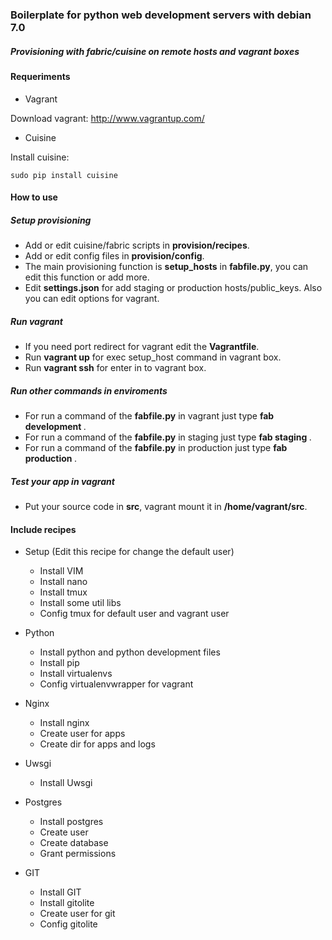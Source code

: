 ### Boilerplate for python web development servers with debian 7.0 ###
##### Provisioning with fabric/cuisine on remote hosts and vagrant boxes #####


#### Requeriments ####

- Vagrant 

Download vagrant: http://www.vagrantup.com/

- Cuisine

Install cuisine:

	sudo pip install cuisine


#### How to use ####

##### Setup provisioning #####

- Add or edit cuisine/fabric scripts in __provision/recipes__.
- Add or edit config files in __provision/config__.
- The main provisioning function is __setup_hosts__ in __fabfile.py__, you can edit this function or add more.
- Edit __settings.json__ for add staging or production hosts/public_keys. Also you can edit options for vagrant.

##### Run vagrant #####

- If you need port redirect for vagrant edit the __Vagrantfile__.
- Run __vagrant up__ for exec setup_host command in vagrant box.
- Run __vagrant ssh__ for enter in to vagrant box.

##### Run other commands in enviroments #####

- For run a command of the __fabfile.py__ in vagrant just type __fab development <command>__.
- For run a command of the __fabfile.py__ in staging just type __fab staging <command>__.
- For run a command of the __fabfile.py__ in production just type __fab production <command>__.

##### Test your app in vagrant #####

- Put your source code in __src__, vagrant mount it in __/home/vagrant/src__.


#### Include recipes ####

- Setup (Edit this recipe for change the default user)
    - Install VIM
    - Install nano
    - Install tmux
    - Install some util libs
    - Config tmux for default user and vagrant user

- Python
    - Install python and python development files
    - Install pip
    - Install virtualenvs
    - Config virtualenvwrapper for vagrant
    
- Nginx
    - Install nginx
    - Create user for apps
    - Create dir for apps and logs

- Uwsgi
    - Install Uwsgi

- Postgres
    - Install postgres
    - Create user    
    - Create database
    - Grant permissions 

- GIT 
    - Install GIT
    - Install gitolite
    - Create user for git
    - Config gitolite 
    
